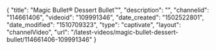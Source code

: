 {
    "title": "Magic Bullet&reg; Dessert Bullet&trade;",
    "description": "",
    "channelid": "114661406",
    "videoid": "109991346",
    "date_created": "1502522801",
    "date_modified": "1510709323",
    "type": "captivate",
    "layout": "channelVideo",
    "url": "\/latest-videos\/magic-bullet-dessert-bullet\/114661406-109991346"
}